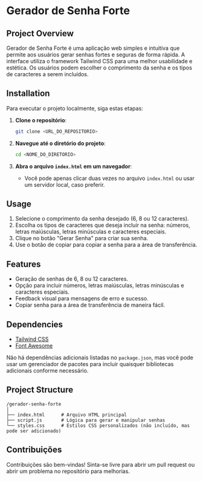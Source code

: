 # Gerador de Senha Forte

## Project Overview
Gerador de Senha Forte é uma aplicação web simples e intuitiva que permite aos usuários gerar senhas fortes e seguras de forma rápida. A interface utiliza o framework Tailwind CSS para uma melhor usabilidade e estética. Os usuários podem escolher o comprimento da senha e os tipos de caracteres a serem incluídos.

## Installation

Para executar o projeto localmente, siga estas etapas:

1. **Clone o repositório**:
   ```bash
   git clone <URL_DO_REPOSITORIO>
   ```

2. **Navegue até o diretório do projeto**:
   ```bash
   cd <NOME_DO_DIRETORIO>
   ```

3. **Abra o arquivo `index.html` em um navegador**:
   - Você pode apenas clicar duas vezes no arquivo `index.html` ou usar um servidor local, caso preferir.


## Usage
1. Selecione o comprimento da senha desejado (6, 8 ou 12 caracteres).
2. Escolha os tipos de caracteres que deseja incluir na senha: números, letras maiúsculas, letras minúsculas e caracteres especiais.
3. Clique no botão "Gerar Senha" para criar sua senha.
4. Use o botão de copiar para copiar a senha para a área de transferência.

## Features
- Geração de senhas de 6, 8 ou 12 caracteres.
- Opção para incluir números, letras maiúsculas, letras minúsculas e caracteres especiais.
- Feedback visual para mensagens de erro e sucesso.
- Copiar senha para a área de transferência de maneira fácil.

## Dependencies
- [Tailwind CSS](https://tailwindcss.com/)
- [Font Awesome](https://fontawesome.com/)

Não há dependências adicionais listadas no `package.json`, mas você pode usar um gerenciador de pacotes para incluir quaisquer bibliotecas adicionais conforme necessário.

## Project Structure
```plaintext
/gerador-senha-forte
│
├── index.html      # Arquivo HTML principal
├── script.js       # Lógica para gerar e manipular senhas
└── styles.css      # Estilos CSS personalizados (não incluído, mas pode ser adicionado)
```

## Contribuições
Contribuições são bem-vindas! Sinta-se livre para abrir um pull request ou abrir um problema no repositório para melhorias.
